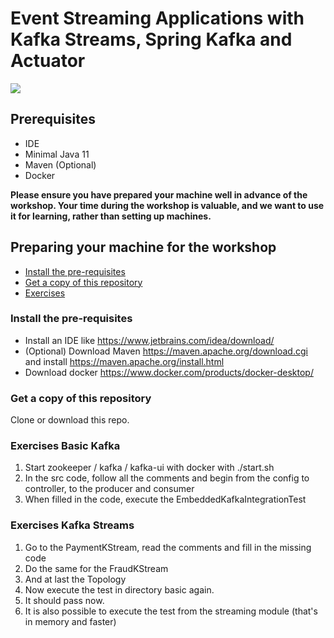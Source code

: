 # Event Streaming Applications with Kafka Streams, Spring Kafka and Actuator

<img src="https://upload.wikimedia.org/wikipedia/commons/thumb/1/1a/JetBrains_Logo_2016.svg/1200px-JetBrains_Logo_2016.svg.png" />

## Prerequisites
- IDE
- Minimal Java 11
- Maven (Optional)
- Docker

**Please ensure you have prepared your machine well in advance of the workshop. Your time during the workshop is valuable, and we want to use it for learning, rather than setting up machines.**

## Preparing your machine for the workshop
- [Install the pre-requisites](#install-the-pre-requisites)
- [Get a copy of this repository](#get-a-copy-of-this-repository)
- [Exercises](#exercises)

### Install the pre-requisites
- Install an IDE like https://www.jetbrains.com/idea/download/
- (Optional) Download Maven https://maven.apache.org/download.cgi and install https://maven.apache.org/install.html
- Download docker https://www.docker.com/products/docker-desktop/

### Get a copy of this repository
Clone or download this repo.

### Exercises Basic Kafka
1. Start zookeeper / kafka / kafka-ui with docker with ./start.sh
2. In the src code, follow all the comments and begin from the config to controller, to the producer and consumer
3. When filled in the code, execute the EmbeddedKafkaIntegrationTest

### Exercises Kafka Streams
1. Go to the PaymentKStream, read the comments and fill in the missing code
2. Do the same for the FraudKStream
3. And at last the Topology
4. Now execute the test in directory basic again. 
5. It should pass now. 
6. It is also possible to execute the test from the streaming module (that's in memory and faster)